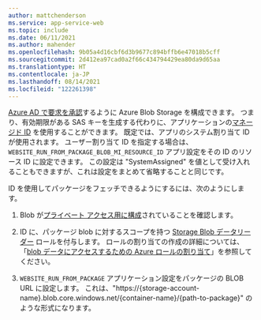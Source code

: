 ```yaml
---
author: mattchenderson
ms.service: app-service-web
ms.topic: include
ms.date: 06/11/2021
ms.author: mahender
ms.openlocfilehash: 9b05a4d16cbf6d3b9677c894bffb6e47018b5cff
ms.sourcegitcommit: 2d412ea97cad0a2f66c434794429ea80da9d65aa
ms.translationtype: HT
ms.contentlocale: ja-JP
ms.lasthandoff: 08/14/2021
ms.locfileid: "122261398"
---
```

[Azure AD で要求を承認](../articles/storage/blobs/authorize-access-azure-active-directory.md?toc=%2fazure%2fstorage%2fblobs%2ftoc.json)するように Azure Blob Storage を構成できます。 つまり、有効期限がある SAS キーを生成する代わりに、アプリケーションの[マネージド ID](../articles/app-service/overview-managed-identity.md) を使用することができます。 既定では、アプリのシステム割り当て ID が使用されます。 ユーザー割り当て ID を指定する場合は、`WEBSITE_RUN_FROM_PACKAGE_BLOB_MI_RESOURCE_ID` アプリ設定をその ID のリソース ID に設定できます。 この設定は "SystemAssigned" を値として受け入れることもできますが、これは設定をまとめて省略することと同じです。

ID を使用してパッケージをフェッチできるようにするには、次のようにします。

1. Blob が[プライベート アクセス用に構成](../articles/storage/blobs/anonymous-read-access-configure.md#set-the-public-access-level-for-a-container)されていることを確認します。

1. ID に、パッケージ blob に対するスコープを持つ [Storage Blob データリーダー](../articles/role-based-access-control/built-in-roles.md#storage-blob-data-reader) ロールを付与します。 ロールの割り当ての作成の詳細については、「[blob データにアクセスするための Azure ロールの割り当て](../articles/storage/blobs/assign-azure-role-data-access.md)」を参照してください。

1. `WEBSITE_RUN_FROM_PACKAGE` アプリケーション設定をパッケージの BLOB URL に設定します。 これは、"https://{storage-account-name}.blob.core.windows.net/{container-name}/{path-to-package}" のような形式になります。